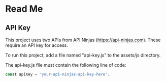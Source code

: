 # Read Me

## API Key

This project uses two APIs from API Ninjas (https://api-ninjas.com). These require an API key for access.

To run this project, add a file named "api-key.js" to the assets/js directory.

The api-key.js file must contain the following line of code:
```js
const apiKey = 'your-api-ninjas-api-key-here';
```
